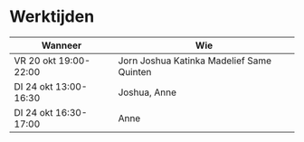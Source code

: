 # Werktijden

Wanneer|Wie
---|---
VR 20 okt 19:00-22:00|Jorn Joshua Katinka Madelief Same Quinten
DI 24 okt 13:00-16:30|Joshua, Anne
DI 24 okt 16:30-17:00|Anne

